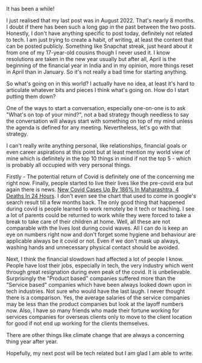 It has been a while!

I just realised that my last post was in August 2022. That's nearly 8 months. I doubt if there has been such a long gap in the past between the two posts. Honestly, I don't have anything specific to post today, definitely not related to tech. I am just trying to create a habit, of writing, at least the content that can be posted publicly. Something like Snapchat streak, just heard about it from one of my 17-year-old cousins though I never used it.  I know resolutions are taken in the new year usually but after all, April is the beginning of the financial year in India and in my opinion, more things reset in April than in January. So it's not really a bad time for starting anything.

So what's going on in this world? I actually have no idea, at least it's hard to articulate whatever bits and pieces I think what's going on. How do I start putting them down?

One of the ways to start a conversation, especially one-on-one is to ask "What's on top of your mind?", not a bad strategy though needless to say the conversation will always start with something on top of my mind unless the agenda is defined for any meeting. Nevertheless, let's go with that strategy.

I can't really write anything personal, like relationships, financial goals or even career aspirations at this point but at least mention my world view of mine which is definitely in the top 10 things in mind if not the top 5 - which is probably all occupied with very personal things.

Firstly - The potential return of Covid is definitely one of the concerning me right now. Finally, people started to live their lives like the pre-covid era but again there is news. [New Covid Cases Up By 186% In Maharashtra, 4 Deaths In 24 Hours](https://www.ndtv.com/india-news/new-covid-cases-up-by-186-in-maharashtra-4-deaths-in-24-hours-3920000). I don't even see the chart that used to come in google's search result till a few months back. The only good thing that happened during covid is people learned to work remotely be it tech or teaching. I see a lot of parents could be returned to work while they were forced to take a break to take care of their children at home. Well, all these are not comparable with the lives lost during covid waves. All I can do is keep an eye on numbers right now and don't forget some hygiene and behaviour are applicable always be it covid or not. Even if we don't mask up always, washing hands and unnecessary physical contact should be avoided.

Next, I think the financial slowdown had affected a lot of people I know. People have lost their jobs, especially in tech, the very industry which went through great resignation during even peak of the covid. It is unbelievable. Surprisingly the "Product based" companies suffered more than the "Service based" companies which have been always looked down upon in tech industries. Not sure who would have the last laugh. I never thought there is a comparison. Yes, the average salaries of the service companies may be less than the product companies but look at the layoff numbers now. Also, I have so many friends who made their fortune working for services companies for overseas clients only to move to the client location for good if not end up working for the clients themselves. 

There are other things like climate change that are always a concerning thing year after year.

Hopefully, my next post will be tech related but I am glad I am able to write.

<!--stackedit_data:
eyJoaXN0b3J5IjpbMTY1MDc5OTIwOSw3MjgyOTI3MDldfQ==
-->